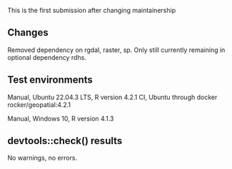 This is the first submission after changing maintainership

## Changes

Removed dependency on rgdal, raster, sp. Only still currently remaining in optional dependency rdhs.

## Test environments

Manual, Ubuntu 22.04.3 LTS, R version 4.2.1
CI, Ubuntu through docker rocker/geopatial:4.2.1

Manual, Windows 10, R version 4.1.3


## devtools::check() results

No warnings, no errors.

